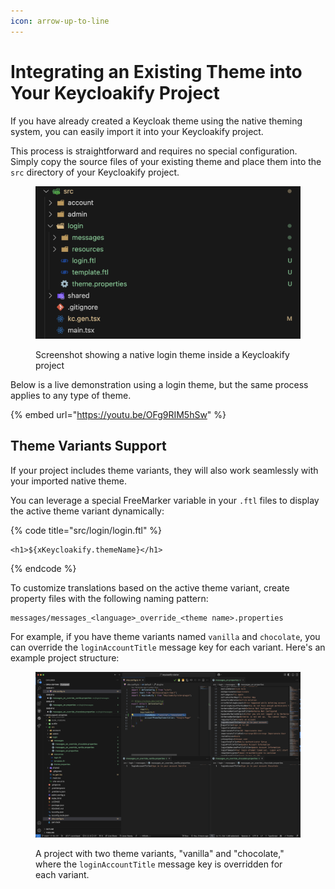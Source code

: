 ```yaml
---
icon: arrow-up-to-line
---
```


# Integrating an Existing Theme into Your Keycloakify Project

If you have already created a Keycloak theme using the native theming system, you can easily import it into your Keycloakify project.

This process is straightforward and requires no special configuration. Simply copy the source files of your existing theme and place them into the `src` directory of your Keycloakify project.

<figure><img src="../.gitbook/assets/image (202).png" alt="Native login theme in a Keycloakify project"><figcaption><p>Screenshot showing a native login theme inside a Keycloakify project</p></figcaption></figure>

Below is a live demonstration using a login theme, but the same process applies to any type of theme.

{% embed url="https://youtu.be/OFg9RIM5hSw" %}

## Theme Variants Support

If your project includes theme variants, they will also work seamlessly with your imported native theme.

You can leverage a special FreeMarker variable in your `.ftl` files to display the active theme variant dynamically:

{% code title="src/login/login.ftl" %}
```ftl
<h1>${xKeycloakify.themeName}</h1>
```
{% endcode %}

To customize translations based on the active theme variant, create property files with the following naming pattern:

```
messages/messages_<language>_override_<theme name>.properties
```

For example, if you have theme variants named `vanilla` and `chocolate`, you can override the `loginAccountTitle` message key for each variant. Here's an example project structure:

<figure><img src="../.gitbook/assets/image (203).png" alt="Theme variants: vanilla and chocolate"><figcaption><p>A project with two theme variants, "vanilla" and "chocolate," where the <code>loginAccountTitle</code> message key is overridden for each variant.</p></figcaption></figure>
